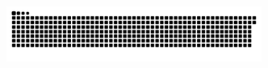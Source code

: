 
  ![Snake animation](https://github.com/abrantesjo/abrantesjo/blob/output/github-contribution-grid-snake.svg)

</div>
